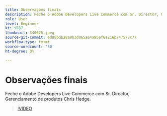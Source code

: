 ```yaml
---
title: Observações finais
description: Feche o Adobe Developers Live Commerce com Sr. Director, Gerenciamento de produtos Chris Hedge.
role: User
level: Beginner
kt: 9787
thumbnail: 340625.jpeg
source-git-commit: edd0bdb28a9b3d065a64a95af6a216b747577c77
workflow-type: tm+mt
source-wordcount: '30'
ht-degree: 0%

---
```


# Observações finais

Feche o Adobe Developers Live Commerce com Sr. Director, Gerenciamento de produtos Chris Hedge.

>[!VIDEO](https://video.tv.adobe.com/v/340625/?quality=12&learn=on)
